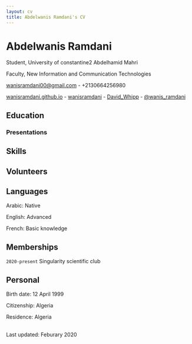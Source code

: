 ```yaml
---
layout: cv
title: Abdelwanis Ramdani's CV
---
```

# Abdelwanis Ramdani
Student, University of constantine2 Abdelhamid Mahri

Faculty, New Information and Communication Technologies<br/>

<a href="wanisramdani00@gmail.com">wanisramdani00@gmail.com</a> - +2130664256980

<div id="webaddress">
  <a href="https://davewhipp.github.io"><i class="fas fa-home"></i> wanisramdani.github.io</a> - 
  <a href="https://github.com/wanisramdani"><i class="fab fa-github"></i> wanisramdani</a> - 
  <a href="https://www.researchgate.net/profile/David_Whipp"><i class="ai ai-researchgate"></i> David_Whipp</a> - 
  <a href="https://twitter.com/wanis_ramdani"><i class="fab fa-twitter"></i> @wanis_ramdani</a>
</div>

## Education



### Presentations


## Skills

## Volunteers

## Languages

Arabic: Native

English: Advanced

French: Basic knowledge

## Memberships

`2020-present`
Singularity scientific club

## Personal

Birth date: 12 April 1999

Citizenship: Algeria

Residence: Algeria 


<br/>Last updated: Feburary 2020<br/><br/>
